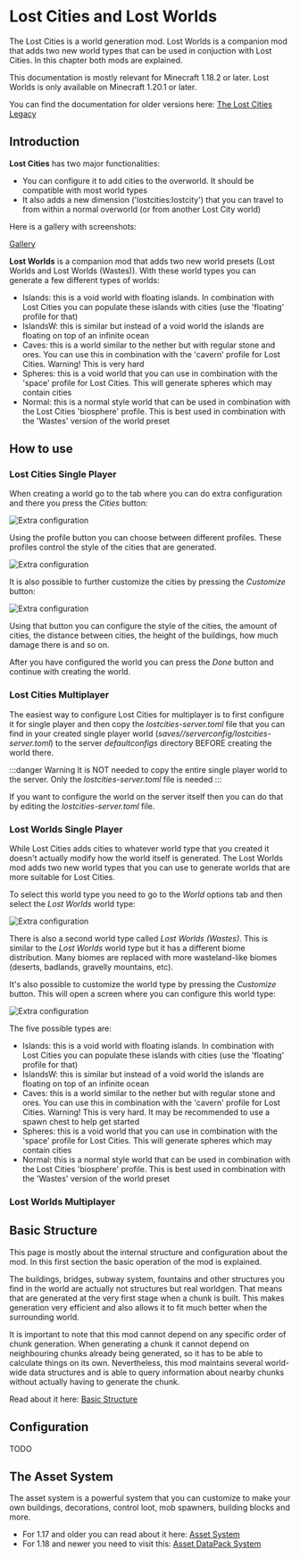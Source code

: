 # Lost Cities and Lost Worlds

The Lost Cities is a world generation mod. Lost Worlds is a companion mod that adds two new world
types that can be used in conjuction with Lost Cities. In this chapter both mods are explained.

This documentation is mostly relevant for Minecraft 1.18.2 or later. Lost Worlds is only available
on Minecraft 1.20.1 or later.

You can find the documentation for older versions here:
[The Lost Cities Legacy](./lost-cities/lost-cities-legacy.md)

## Introduction

**Lost Cities** has two major functionalities:

* You can configure it to add cities to the overworld. It should be compatible with most world types
* It also adds a new dimension ('lostcities:lostcity') that you can travel to from within a normal overworld (or from another Lost City world)

Here is a gallery with screenshots:

[Gallery](https://minecraft.curseforge.com/projects/the-lost-cities/images)

**Lost Worlds** is a companion mod that adds two new world presets (Lost Worlds and Lost Worlds (Wastes)).
With these world types you can generate a few different types of worlds:

* Islands: this is a void world with floating islands. In combination with Lost Cities you can populate these islands with cities (use the 'floating' profile for that)
* IslandsW: this is similar but instead of a void world the islands are floating on top of an infinite ocean
* Caves: this is a world similar to the nether but with regular stone and ores. You can use this in combination with the 'cavern' profile for Lost Cities. Warning! This is very hard
* Spheres: this is a void world that you can use in combination with the 'space' profile for Lost Cities. This will generate spheres which may contain cities
* Normal: this is a normal style world that can be used in combination with the Lost Cities 'biosphere' profile. This is best used in combination with the 'Wastes' version of the world preset

## How to use

### Lost Cities Single Player

When creating a world go to the tab where you can do extra configuration and there you press the _Cities_ button:

![Extra configuration](../../assets/lostcities/configuring_single_player.png)

Using the profile button you can choose between different profiles. These profiles control the style of the cities that are generated.

![Extra configuration](../../assets/lostcities/cities_profile_button.png)

It is also possible to further customize the cities by pressing the _Customize_ button:

![Extra configuration](../../assets/lostcities/cities_customize_button.png)

Using that button you can configure the style of the cities, the amount of cities, the distance between cities, the height of the buildings,
how much damage there is and so on.

After you have configured the world you can press the _Done_ button and continue with creating the world.

### Lost Cities Multiplayer

The easiest way to configure Lost Cities for multiplayer is to first configure it for single player and then copy the
_lostcities-server.toml_ file that you can find in your created single player world (_saves/<yourworld>/serverconfig/lostcities-server.toml_)
to the server _defaultconfigs_ directory BEFORE creating the world there.

:::danger Warning
It is NOT needed to copy the entire single player world to the server. Only the _lostcities-server.toml_ file is needed
:::

If you want to configure the world on the server itself then you can do that by editing the _lostcities-server.toml_ file.

### Lost Worlds Single Player

While Lost Cities adds cities to whatever world type that you created it doesn't actually modify how the world itself is generated.
The Lost Worlds mod adds two new world types that you can use to generate worlds that are more suitable for Lost Cities.

To select this world type you need to go to the _World_ options tab and then select the _Lost Worlds_ world type:

![Extra configuration](../../assets/lostcities/lostworld_customize.png)

There is also a second world type called _Lost Worlds (Wastes)_. This is similar to the _Lost Worlds_ world type but it has a different
biome distribution. Many biomes are replaced with more wasteland-like biomes (deserts, badlands, gravelly mountains, etc).

It's also possible to customize the world type by pressing the _Customize_ button. This will open a screen where you can configure
this world type:

![Extra configuration](../../assets/lostcities/lostworld_config.png)

The five possible types are:

* Islands: this is a void world with floating islands. In combination with Lost Cities you can populate these islands with cities (use the 'floating' profile for that)
* IslandsW: this is similar but instead of a void world the islands are floating on top of an infinite ocean
* Caves: this is a world similar to the nether but with regular stone and ores. You can use this in combination with the 'cavern' profile for Lost Cities. Warning! This is very hard. It may be recommended to use a spawn chest to help get started
* Spheres: this is a void world that you can use in combination with the 'space' profile for Lost Cities. This will generate spheres which may contain cities
* Normal: this is a normal style world that can be used in combination with the Lost Cities 'biosphere' profile. This is best used in combination with the 'Wastes' version of the world preset

### Lost Worlds Multiplayer



## Basic Structure

This page is mostly about the internal structure and configuration about the mod.
In this first section the basic operation of the mod is explained.

The buildings, bridges, subway system, fountains and other structures you find in the world are actually not structures but real worldgen.
That means that are generated at the very first stage when a chunk is built.
This makes generation very efficient and also allows it to fit much better when the surrounding world.

It is important to note that this mod cannot depend on any specific order of chunk generation.
When generating a chunk it cannot depend on neighbouring chunks already being generated, so it has to be able to calculate things on its own.
Nevertheless, this mod maintains several world-wide data structures and is able to query information about nearby chunks without actually having to generate the chunk.

Read about it here: [Basic Structure](./structure.md)

## Configuration

TODO

## The Asset System

The asset system is a powerful system that you can customize to make your own buildings, decorations, control loot, mob spawners, building blocks and more.

* For 1.17 and older you can read about it here: [Asset System](./asset.md)
* For 1.18 and newer you need to visit this: [Asset DataPack System](./asset-datapack.md)
